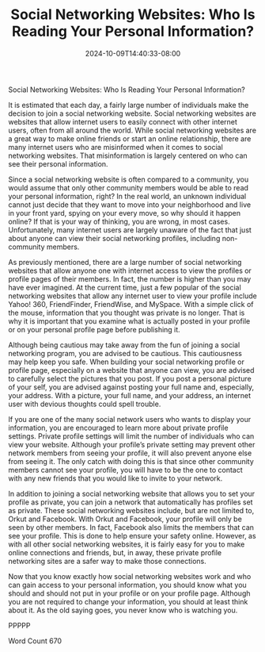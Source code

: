 ﻿---
title: "Social Networking Websites: Who Is Reading Your Personal Information?"
date: 2024-10-09T14:40:33-08:00
description: "Social Networking Tips for Web Success"
featured_image: "/images/Social Networking.jpg"
tags: ["Social Networking"]
---

Social Networking Websites: Who Is Reading Your Personal Information?

It is estimated that each day, a fairly large number of individuals make the decision to join a social networking website.  Social networking websites are websites that allow internet users to easily connect with other internet users, often from all around the world. While social networking websites are a great way to make online friends or start an online relationship, there are many internet users who are misinformed when it comes to social networking websites. That misinformation is largely centered on who can see their personal information. 

Since a social networking website is often compared to a community, you would assume that only other community members would be able to read your personal information, right?  In the real world, an unknown individual cannot just decide that they want to move into your neighborhood and live in your front yard, spying on your every move, so why should it happen online?  If that is your way of thinking, you are wrong, in most cases.  Unfortunately, many internet users are largely unaware of the fact that just about anyone can view their social networking profiles, including non-community members.  

As previously mentioned, there are a large number of social networking websites that allow anyone one with internet access to view the profiles or profile pages of their members. In fact, the number is higher than you may have ever imagined. At the current time, just a few popular of the social networking websites that allow any internet user to view your profile include Yahoo! 360, FriendFinder, FriendWise, and MySpace.  With a simple click of the mouse, information that you thought was private is no longer.  That is why it is important that you examine what is actually posted in your profile or on your personal profile page before publishing it.

Although being cautious may take away from the fun of joining a social networking program, you are advised to be cautious.  This cautiousness may help keep you safe. When building your social networking profile or profile page, especially on a website that anyone can view, you are advised to carefully select the pictures that you post. If you post a personal picture of your self, you are advised against posting your full name and, especially, your address. With a picture, your full name, and your address, an internet user with devious thoughts could spell trouble.

If you are one of the many social network users who wants to display your information, you are encouraged to learn more about private profile settings.  Private profile settings will limit the number of individuals who can view your website. Although your profile’s private setting may prevent other network members from seeing your profile, it will also prevent anyone else from seeing it. The only catch with doing this is that since other community members cannot see your profile, you will have to be the one to contact with any new friends that you would like to invite to your network.  

In addition to joining a social networking website that allows you to set your profile as private, you can join a network that automatically has profiles set as private. These social networking websites include, but are not limited to, Orkut and Facebook.  With Orkut and Facebook, your profile will only be seen by other members. In fact, Facebook also limits the members that can see your profile. This is done to help ensure your safety online. However, as with all other social networking websites, it is fairly easy for you to make online connections and friends, but, in away, these private profile networking sites are a safer way to make those connections.

Now that you know exactly how social networking websites work and who can gain access to your personal information, you should know what you should and should not put in your profile or on your profile page.  Although you are not required to change your information, you should at least think about it. As the old saying goes, you never know who is watching you.

PPPPP

Word Count 670

